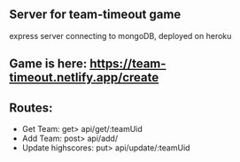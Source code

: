 ## Server for team-timeout game

express server connecting to mongoDB, deployed on heroku

## Game is here: https://team-timeout.netlify.app/create

## Routes:

- Get Team: get> api/get/:teamUid
- Add Team: post> api/add/
- Update highscores: put> api/update/:teamUid
